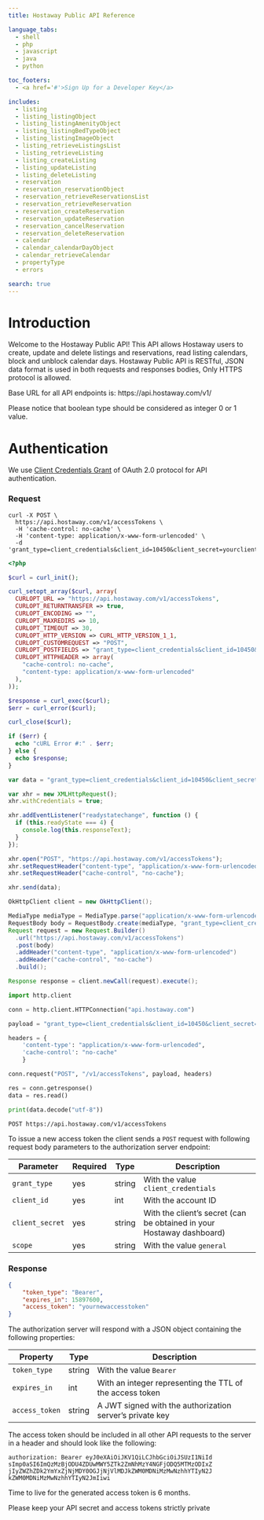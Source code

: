 ```yaml
---
title: Hostaway Public API Reference

language_tabs:
  - shell
  - php
  - javascript
  - java
  - python

toc_footers:
  - <a href='#'>Sign Up for a Developer Key</a>

includes:
  - listing
  - listing_listingObject
  - listing_listingAmenityObject
  - listing_listingBedTypeObject
  - listing_listingImageObject
  - listing_retrieveListingsList
  - listing_retrieveListing
  - listing_createListing
  - listing_updateListing
  - listing_deleteListing
  - reservation
  - reservation_reservationObject
  - reservation_retrieveReservationsList
  - reservation_retrieveReservation
  - reservation_createReservation
  - reservation_updateReservation
  - reservation_cancelReservation
  - reservation_deleteReservation
  - calendar
  - calendar_calendarDayObject
  - calendar_retrieveCalendar
  - propertyType
  - errors

search: true
---
```


# Introduction

Welcome to the Hostaway Public API! This API allows Hostaway users to create, update and delete 
listings and reservations, read listing calendars, block and unblock calendar days.
Hostaway Public API is RESTful, JSON data format is used in both requests and responses bodies, 
Only HTTPS protocol is allowed.

<aside class="notice">
Base URL for all API endpoints is: https://api.hostaway.com/v1/
</aside>

Please notice that boolean type should be considered as integer 0 or 1 value. 

# Authentication

We use [Client Credentials Grant](https://tools.ietf.org/html/rfc6749#page-40) of OAuth 2.0 protocol for API authentication. 

### Request

```shell
curl -X POST \
  https://api.hostaway.com/v1/accessTokens \
  -H 'cache-control: no-cache' \
  -H 'content-type: application/x-www-form-urlencoded' \
  -d 'grant_type=client_credentials&client_id=10450&client_secret=yourclientsecret&scope=general'
```

```php
<?php

$curl = curl_init();

curl_setopt_array($curl, array(
  CURLOPT_URL => "https://api.hostaway.com/v1/accessTokens",
  CURLOPT_RETURNTRANSFER => true,
  CURLOPT_ENCODING => "",
  CURLOPT_MAXREDIRS => 10,
  CURLOPT_TIMEOUT => 30,
  CURLOPT_HTTP_VERSION => CURL_HTTP_VERSION_1_1,
  CURLOPT_CUSTOMREQUEST => "POST",
  CURLOPT_POSTFIELDS => "grant_type=client_credentials&client_id=10450&client_secret=3e58c1cee59edd616b9c060035db664c35c970e320577314c07535be87041a5d&scope=general",
  CURLOPT_HTTPHEADER => array(
    "cache-control: no-cache",
    "content-type: application/x-www-form-urlencoded"
  ),
));

$response = curl_exec($curl);
$err = curl_error($curl);

curl_close($curl);

if ($err) {
  echo "cURL Error #:" . $err;
} else {
  echo $response;
}
```

```javascript
var data = "grant_type=client_credentials&client_id=10450&client_secret=3e58c1cee59edd616b9c060035db664c35c970e320577314c07535be87041a5d&scope=general";

var xhr = new XMLHttpRequest();
xhr.withCredentials = true;

xhr.addEventListener("readystatechange", function () {
  if (this.readyState === 4) {
    console.log(this.responseText);
  }
});

xhr.open("POST", "https://api.hostaway.com/v1/accessTokens");
xhr.setRequestHeader("content-type", "application/x-www-form-urlencoded");
xhr.setRequestHeader("cache-control", "no-cache");

xhr.send(data);
```

```java
OkHttpClient client = new OkHttpClient();

MediaType mediaType = MediaType.parse("application/x-www-form-urlencoded");
RequestBody body = RequestBody.create(mediaType, "grant_type=client_credentials&client_id=10450&client_secret=3e58c1cee59edd616b9c060035db664c35c970e320577314c07535be87041a5d&scope=general");
Request request = new Request.Builder()
  .url("https://api.hostaway.com/v1/accessTokens")
  .post(body)
  .addHeader("content-type", "application/x-www-form-urlencoded")
  .addHeader("cache-control", "no-cache")
  .build();

Response response = client.newCall(request).execute();
```

```python
import http.client

conn = http.client.HTTPConnection("api.hostaway.com")

payload = "grant_type=client_credentials&client_id=10450&client_secret=3e58c1cee59edd616b9c060035db664c35c970e320577314c07535be87041a5d&scope=general"

headers = {
    'content-type': "application/x-www-form-urlencoded",
    'cache-control': "no-cache"
    }

conn.request("POST", "/v1/accessTokens", payload, headers)

res = conn.getresponse()
data = res.read()

print(data.decode("utf-8"))
```

`POST https://api.hostaway.com/v1/accessTokens`

To issue a new access token the client sends a `POST` request with following request body parameters to the 
authorization server endpoint:

Parameter | Required | Type | Description
--------- | -------- | ---- | -----------
`grant_type` | yes | string | With the value `client_credentials`
`client_id` | yes | int | With the account ID
`client_secret` | yes | string | With the client’s secret (can be obtained in your Hostaway dashboard)
`scope` | yes | string | With the value `general`

### Response

```json
{
    "token_type": "Bearer",
    "expires_in": 15897600,
    "access_token": "yournewaccesstoken"
}
```

The authorization server will respond with a JSON object containing the following properties:

Property | Type | Description
-------- | ---- | ----------- 
`token_type` | string | With the value `Bearer`
`expires_in` | int | With an integer representing the TTL of the access token
`access_token` | string | A JWT signed with the authorization server’s private key

The access token should be included in all other API requests to the server in a header and should look like the following:

`authorization: Bearer eyJ0eXAiOiJKV1QiLCJhbGciOiJSUzI1NiId
sImp0aSI6ImQzMzBjODU4ZDUwMWY5ZTk2ZmNhMzY4NGFjODQ5MTMzODIxZ
jIyZWZhZDk2YmYxZjNjMDY0OGJjNjVlMDJkZWM0MDNiMzMwNzhhYTIyN2J
kZWM0MDNiMzMwNzhhYTIyN2JmIiwi`

Time to live for the generated access token is 6 months.

<aside class="warning">
Please keep your API secret and access tokens strictly private
</aside>